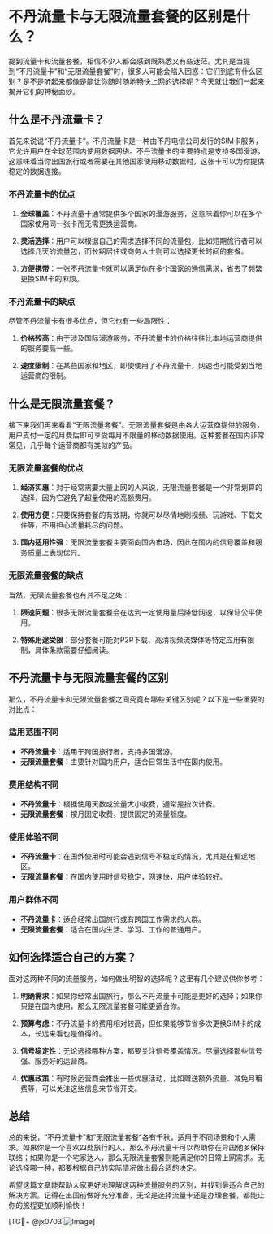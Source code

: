 # 不丹流量卡与无限流量套餐的区别是什么？

提到流量卡和流量套餐，相信不少人都会感到既熟悉又有些迷茫。尤其是当提到“不丹流量卡”和“无限流量套餐”时，很多人可能会陷入困惑：它们到底有什么区别？是不是听起来都像是能让你随时随地畅快上网的选择呢？今天就让我们一起来揭开它们的神秘面纱。

## 什么是不丹流量卡？

首先来说说“不丹流量卡”。不丹流量卡是一种由不丹电信公司发行的SIM卡服务，它允许用户在全球范围内使用数据网络。不丹流量卡的主要特点是支持多国漫游，这意味着当你出国旅行或者需要在其他国家使用移动数据时，这张卡可以为你提供稳定的数据连接。

### 不丹流量卡的优点

1. **全球覆盖**：不丹流量卡通常提供多个国家的漫游服务，这意味着你可以在多个国家使用同一张卡而无需更换运营商。
   
2. **灵活选择**：用户可以根据自己的需求选择不同的流量包，比如短期旅行者可以选择几天的流量包，而长期居住或商务人士则可以选择更长时间的套餐。

3. **方便携带**：一张不丹流量卡就可以满足你在多个国家的通信需求，省去了频繁更换SIM卡的麻烦。

### 不丹流量卡的缺点

尽管不丹流量卡有很多优点，但它也有一些局限性：

1. **价格较高**：由于涉及国际漫游服务，不丹流量卡的价格往往比本地运营商提供的服务要高一些。

2. **速度限制**：在某些国家和地区，即使使用了不丹流量卡，网速也可能受到当地运营商的限制。

## 什么是无限流量套餐？

接下来我们再来看看“无限流量套餐”。无限流量套餐是由各大运营商提供的服务，用户支付一定的月费后即可享受每月不限量的移动数据使用。这种套餐在国内非常常见，几乎每个运营商都有类似的产品。

### 无限流量套餐的优点

1. **经济实惠**：对于经常需要大量上网的人来说，无限流量套餐是一个非常划算的选择，因为它避免了超量使用的高额费用。

2. **使用方便**：只要保持套餐的有效期，你就可以尽情地刷视频、玩游戏、下载文件等，不用担心流量耗尽的问题。

3. **国内适用性强**：无限流量套餐主要面向国内市场，因此在国内的信号覆盖和服务质量上表现优异。

### 无限流量套餐的缺点

当然，无限流量套餐也有其不足之处：

1. **限速问题**：很多无限流量套餐会在达到一定使用量后降低网速，以保证公平使用。

2. **特殊用途受限**：部分套餐可能对P2P下载、高清视频流媒体等特定应用有限制，具体条款需要仔细阅读。

## 不丹流量卡与无限流量套餐的区别

那么，不丹流量卡和无限流量套餐之间究竟有哪些关键区别呢？以下是一些重要的对比点：

### 适用范围不同

- **不丹流量卡**：适用于跨国旅行者，支持多国漫游。
- **无限流量套餐**：主要针对国内用户，适合日常生活中在国内使用。

### 费用结构不同

- **不丹流量卡**：根据使用天数或流量大小收费，通常是按次计费。
- **无限流量套餐**：按月固定收费，提供固定的流量额度。

### 使用体验不同

- **不丹流量卡**：在国外使用时可能会遇到信号不稳定的情况，尤其是在偏远地区。
- **无限流量套餐**：在国内使用时信号稳定，网速快，用户体验较好。

### 用户群体不同

- **不丹流量卡**：适合经常出国旅行或有跨国工作需求的人群。
- **无限流量套餐**：适合在国内生活、学习、工作的普通用户。

## 如何选择适合自己的方案？

面对这两种不同的流量服务，如何做出明智的选择呢？这里有几个建议供你参考：

1. **明确需求**：如果你经常出国旅行，那么不丹流量卡可能是更好的选择；如果你只是在国内使用，那么无限流量套餐可能更适合你。

2. **预算考虑**：不丹流量卡的费用相对较高，但如果能够节省多次更换SIM卡的成本，长远来看也是值得的。

3. **信号稳定性**：无论选择哪种方案，都要关注信号覆盖情况。尽量选择那些信号强、服务好的运营商。

4. **优惠政策**：有时候运营商会推出一些优惠活动，比如赠送额外流量、减免月租费等，可以关注这些信息来节省开支。

## 总结

总的来说，“不丹流量卡”和“无限流量套餐”各有千秋，适用于不同场景和个人需求。如果你是一个喜欢四处旅行的人，那么不丹流量卡可以帮助你在异国他乡保持联络；如果你是一个宅家达人，那么无限流量套餐则能满足你的日常上网需求。无论选择哪一种，都要根据自己的实际情况做出最合适的决定。

希望这篇文章能帮助大家更好地理解这两种流量服务的区别，并找到最适合自己的解决方案。记得在出国前做好充分准备，无论是选择流量卡还是办理套餐，都能让你的旅程更加顺利愉快！

[TG💪+ @jx0703 ![Image](https://github.com/user-attachments/assets/dbca1d08-cadb-493c-b0ec-ad6f7a83f270)]